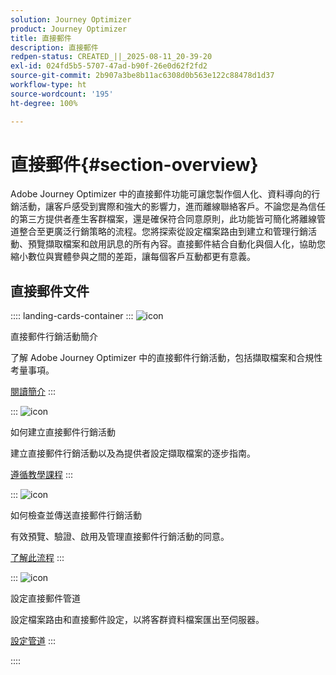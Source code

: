 ```yaml
---
solution: Journey Optimizer
product: Journey Optimizer
title: 直接郵件
description: 直接郵件
redpen-status: CREATED_||_2025-08-11_20-39-20
exl-id: 024fd5b5-5707-47ad-b90f-26e0d62f2fd2
source-git-commit: 2b907a3be8b11ac6308d0b563e122c88478d1d37
workflow-type: ht
source-wordcount: '195'
ht-degree: 100%

---
```


# 直接郵件{#section-overview}

Adobe Journey Optimizer 中的直接郵件功能可讓您製作個人化、資料導向的行銷活動，讓客戶感受到實際和強大的影響力，進而離線聯絡客戶。不論您是為信任的第三方提供者產生客群檔案，還是確保符合同意原則，此功能皆可簡化將離線管道整合至更廣泛行銷策略的流程。您將探索從設定檔案路由到建立和管理行銷活動、預覽擷取檔案和啟用訊息的所有內容。直接郵件結合自動化與個人化，協助您縮小數位與實體參與之間的差距，讓每個客戶互動都更有意義。

## 直接郵件文件

:::: landing-cards-container
:::
![icon](https://cdn.experienceleague.adobe.com/icons/book.svg?lang=zh-Hant)

直接郵件行銷活動簡介

了解 Adobe Journey Optimizer 中的直接郵件行銷活動，包括擷取檔案和合規性考量事項。

[閱讀簡介](../using/direct-mail/get-started-direct-mail.md)
:::

:::
![icon](https://cdn.experienceleague.adobe.com/icons/circle-play.svg?lang=zh-Hant)

如何建立直接郵件行銷活動

建立直接郵件行銷活動以及為提供者設定擷取檔案的逐步指南。

[遵循教學課程](../using/direct-mail/create-direct-mail.md)
:::

:::
![icon](https://cdn.experienceleague.adobe.com/icons/list-check.svg?lang=zh-Hant)

如何檢查並傳送直接郵件行銷活動

有效預覽、驗證、啟用及管理直接郵件行銷活動的同意。

[了解此流程](../using/direct-mail/test-send-direct-mail.md)
:::

:::
![icon](https://cdn.experienceleague.adobe.com/icons/gear.svg?lang=zh-Hant)

設定直接郵件管道

設定檔案路由和直接郵件設定，以將客群資料檔案匯出至伺服器。

[設定管道](../using/direct-mail/direct-mail-configuration.md)
:::

::::
